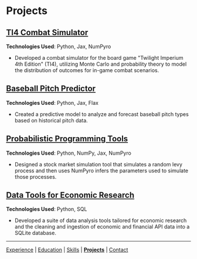 # Projects

## [TI4 Combat Simulator](ti4_combat_simulator.md)
**Technologies Used**: Python, Jax, NumPyro

- Developed a combat simulator for the board game "Twilight Imperium 4th Edition" (TI4), utilizing Monte Carlo and probability theory to model the distribution of outcomes for in-game combat scenarios.

## [Baseball Pitch Predictor](baseball_pitch_predictor.md)
**Technologies Used**: Python, Jax, Flax

- Created a predictive model to analyze and forecast baseball pitch types based on historical pitch data.


## [Probabilistic Programming Tools](prob_prog_tools.md)
**Technologies Used**: Python, NumPy, Jax, NumPyro

- Designed a stock market simulation tool that simulates a random levy process and then uses NumPyro infers the parameters used to simulate those processes. 

## [Data Tools for Economic Research](data_tools.md)
**Technologies Used**: Python, SQL

- Developed a suite of data analysis tools tailored for economic research and the cleaning and ingestion of economic and financial API data into a SQLite database. 


---
[Experience](experience.md) | [Education](education.md) | [Skills](skills.md) | [**Projects**](projects.md) | [Contact](contact.md)
